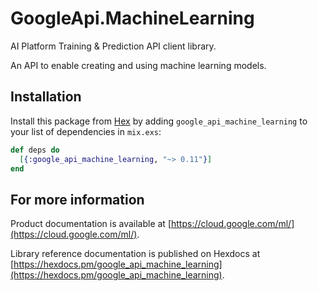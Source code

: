 # GoogleApi.MachineLearning

AI Platform Training & Prediction API client library.

An API to enable creating and using machine learning models.

## Installation

Install this package from [Hex](https://hex.pm) by adding
`google_api_machine_learning` to your list of dependencies in `mix.exs`:

```elixir
def deps do
  [{:google_api_machine_learning, "~> 0.11"}]
end
```

## For more information

Product documentation is available at [https://cloud.google.com/ml/](https://cloud.google.com/ml/).

Library reference documentation is published on Hexdocs at
[https://hexdocs.pm/google_api_machine_learning](https://hexdocs.pm/google_api_machine_learning).
